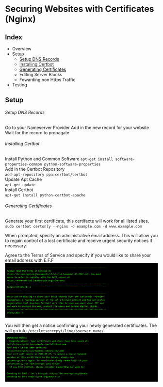 # Securing Websites with Certificates (Nginx)

## Index
- Overview
- Setup
    - [Setup DNS Records](#setup-dns-records)
    - [Installing Certbot](#installing-certbot)
    - [Generating Certificates](#generating-certificates)
    - Editing Server Blocks
    - Fowarding non Https Traffic
- Testing

## Setup
###### Setup DNS Records
Go to your Nameserver Provider
Add in the new record for your website
Wait for the record to propagate

###### Installing Certbot
Install Python and Common Software
`apt-get install software-properties-common python-software-properties`  
Add in the Certbot Repository  
`add-apt-repository ppa:certbot/certbot`  
Update Apt Cache  
`apt-get update`  
Install Certbot  
`apt-get install python-certbot-apache`

###### Generating Certificates  
Generate your first certificate, this certifacte will work for all listed sites.
`sudo certbot certonly --nginx -d example.com -d www.example.com`

When prompted, specify an administrative email address. This will allow you to regain control of a lost certificate and receive urgent security notices if necessary. 

Agree to the Terms of Service and specify if you would like to share your email address with E.F.F
![Certbot t&cs](./resources/certbot_run.png)

You will then get a notice confirming your newly generated certificates.
The will go into `/etc/letsencrpyt/live/$server_name/`
![Certbot certs](./resources/certbot_cert.png)